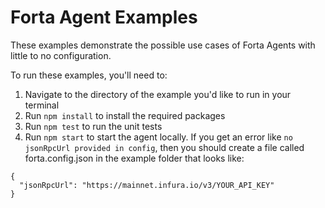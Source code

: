 # Forta Agent Examples

These examples demonstrate the possible use cases of Forta Agents with little to no configuration.

To run these examples, you'll need to:

1. Navigate to the directory of the example you'd like to run in your terminal
2. Run `npm install` to install the required packages
3. Run `npm test` to run the unit tests
4. Run `npm start` to start the agent locally. If you get an error like `no jsonRpcUrl provided in config`, then you should create a file called forta.config.json in the example folder that looks like:

```
{
  "jsonRpcUrl": "https://mainnet.infura.io/v3/YOUR_API_KEY"
}
```
